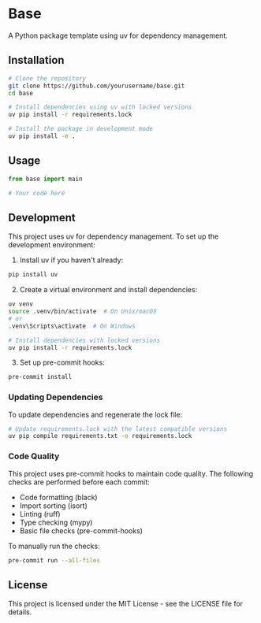 # Base

A Python package template using uv for dependency management.

## Installation

```bash
# Clone the repository
git clone https://github.com/yourusername/base.git
cd base

# Install dependencies using uv with locked versions
uv pip install -r requirements.lock

# Install the package in development mode
uv pip install -e .
```

## Usage

```python
from base import main

# Your code here
```

## Development

This project uses uv for dependency management. To set up the development environment:

1. Install uv if you haven't already:
```bash
pip install uv
```

2. Create a virtual environment and install dependencies:
```bash
uv venv
source .venv/bin/activate  # On Unix/macOS
# or
.venv\Scripts\activate  # On Windows

# Install dependencies with locked versions
uv pip install -r requirements.lock
```

3. Set up pre-commit hooks:
```bash
pre-commit install
```

### Updating Dependencies

To update dependencies and regenerate the lock file:

```bash
# Update requirements.lock with the latest compatible versions
uv pip compile requirements.txt -o requirements.lock
```

### Code Quality

This project uses pre-commit hooks to maintain code quality. The following checks are performed before each commit:

- Code formatting (black)
- Import sorting (isort)
- Linting (ruff)
- Type checking (mypy)
- Basic file checks (pre-commit-hooks)

To manually run the checks:
```bash
pre-commit run --all-files
```

## License

This project is licensed under the MIT License - see the LICENSE file for details. 